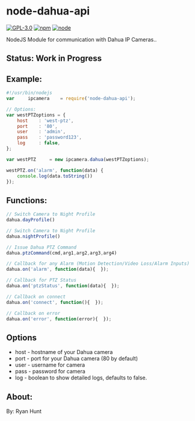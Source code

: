 # node-dahua-api

[![GPL-3.0](https://img.shields.io/badge/license-GPL-blue.svg)]()
[![npm](https://img.shields.io/npm/v/npm.svg)]()
[![node](https://img.shields.io/node/v/gh-badges.svg)]()

NodeJS Module for communication with Dahua IP Cameras..

## Status: Work in Progress

## Example:
```javascript
#!/usr/bin/nodejs
var     ipcamera	= require('node-dahua-api');

// Options:
var westPTZoptions = {
	host	: 'west-ptz',
	port 	: '80',
	user 	: 'admin',
	pass 	: 'password123',
	log 	: false,
};

var westPTZ 	= new ipcamera.dahua(westPTZoptions);

westPTZ.on('alarm', function(data) {
	console.log(data.toString())
});
```

## Functions:
```javascript
// Switch Camera to Night Profile
dahua.dayProfile()

// Switch Camera to Night Profile
dahua.nightProfile()

// Issue Dahua PTZ Command
dahua.ptzCommand(cmd,arg1,arg2,arg3,arg4)

// Callback for any Alarm (Motion Detection/Video Loss/Alarm Inputs)
dahua.on('alarm', function(data){  });

// Callback for PTZ Status
dahua.on('ptzStatus', function(data){  });

// Callback on connect
dahua.on('connect', function(){  });

// Callback on error
dahua.on('error', function(error){  });

```

## Options
* host - hostname of your Dahua camera
* port - port for your Dahua camera (80 by default)
* user - username for camera
* pass - password for camera
* log - boolean to show detailed logs, defaults to false.

## About:
By: Ryan Hunt
